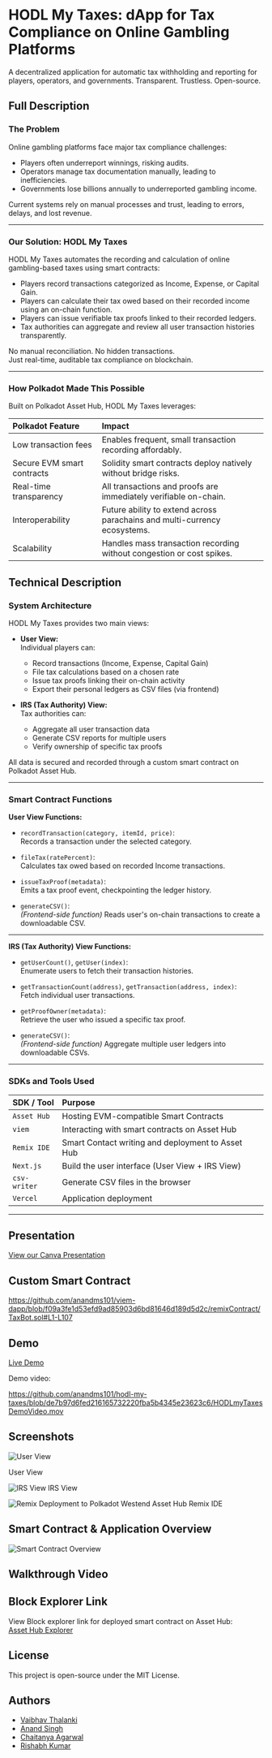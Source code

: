 
# HODL My Taxes: dApp for Tax Compliance on Online Gambling Platforms
A decentralized application for automatic tax withholding and reporting for players, operators, and governments. Transparent. Trustless. Open-source.





## Full Description

### The Problem

Online gambling platforms face major tax compliance challenges:
- Players often underreport winnings, risking audits.
- Operators manage tax documentation manually, leading to inefficiencies.
- Governments lose billions annually to underreported gambling income.

Current systems rely on manual processes and trust, leading to errors, delays, and lost revenue.

---

### Our Solution: HODL My Taxes

HODL My Taxes automates the recording and calculation of online gambling-based taxes using smart contracts:

- Players record transactions categorized as Income, Expense, or Capital Gain.
- Players can calculate their tax owed based on their recorded income using an on-chain function.
- Players can issue verifiable tax proofs linked to their recorded ledgers.
- Tax authorities can aggregate and review all user transaction histories transparently.

No manual reconciliation. No hidden transactions.  
Just real-time, auditable tax compliance on blockchain.

---

### How Polkadot Made This Possible

Built on Polkadot Asset Hub, HODL My Taxes leverages:

| Polkadot Feature | Impact |
|:---|:---|
| Low transaction fees | Enables frequent, small transaction recording affordably. |
| Secure EVM smart contracts | Solidity smart contracts deploy natively without bridge risks. |
| Real-time transparency | All transactions and proofs are immediately verifiable on-chain. |
| Interoperability | Future ability to extend across parachains and multi-currency ecosystems. |
| Scalability | Handles mass transaction recording without congestion or cost spikes. |


## Technical Description
### System Architecture

HODL My Taxes provides two main views:

- **User View:**  
  Individual players can:
  - Record transactions (Income, Expense, Capital Gain)
  - File tax calculations based on a chosen rate
  - Issue tax proofs linking their on-chain activity
  - Export their personal ledgers as CSV files (via frontend)

- **IRS (Tax Authority) View:**  
  Tax authorities can:
  - Aggregate all user transaction data
  - Generate CSV reports for multiple users
  - Verify ownership of specific tax proofs

All data is secured and recorded through a custom smart contract on Polkadot Asset Hub.

---

### Smart Contract Functions

**User View Functions:**
- `recordTransaction(category, itemId, price)`:  
  Records a transaction under the selected category.

- `fileTax(ratePercent)`:  
  Calculates tax owed based on recorded Income transactions.

- `issueTaxProof(metadata)`:  
  Emits a tax proof event, checkpointing the ledger history.

- `generateCSV()`:  
  *(Frontend-side function)* Reads user's on-chain transactions to create a downloadable CSV.

---

**IRS (Tax Authority) View Functions:**
- `getUserCount()`, `getUser(index)`:  
  Enumerate users to fetch their transaction histories.

- `getTransactionCount(address)`, `getTransaction(address, index)`:  
  Fetch individual user transactions.

- `getProofOwner(metadata)`:  
  Retrieve the user who issued a specific tax proof.

- `generateCSV()`:  
  *(Frontend-side function)* Aggregate multiple user ledgers into downloadable CSVs.

---

### SDKs and Tools Used

| SDK / Tool | Purpose |
|:---|:---|
| `Asset Hub` | Hosting EVM-compatible Smart Contracts |
| `viem` | Interacting with smart contracts on Asset Hub |
| `Remix IDE` | Smart Contact writing and deployment to Asset Hub |
| `Next.js` | Build the user interface (User View + IRS View) |
| `csv-writer` | Generate CSV files in the browser |
| `Vercel` |  Application deployment |

---

  
  

## Presentation
[View our Canva Presentation](https://www.canva.com/design/DAGlxei1P5Q/pz5BQIsgbs7lS7GoepVVeA/edit?utm_content=DAGlxei1P5Q&utm_campaign=designshare&utm_medium=link2&utm_source=sharebutton)

## Custom Smart Contract
https://github.com/anandms101/viem-dapp/blob/f09a3fe1d53efd9ad85903d6bd81646d189d5d2c/remixContract/TaxBot.sol#L1-L107

## Demo
[Live Demo](https://hodl-my-taxes.vercel.app/)

Demo video:

https://github.com/anandms101/hodl-my-taxes/blob/de7b97d6fed216165732220fba5b4345e23623c6/HODLmyTaxesDemoVideo.mov


## Screenshots



![User View](https://raw.githubusercontent.com/anandms101/hodl-my-taxes/refs/heads/documentation/user_view.png)

User View

![IRS View](https://raw.githubusercontent.com/anandms101/hodl-my-taxes/refs/heads/documentation/irs_view.png)
IRS View

![Remix Deployment to Polkadot Westend Asset Hub](https://github.com/user-attachments/assets/34a939bb-8941-4d4c-a424-08325ada2ff7)
Remix IDE

## Smart Contract & Application Overview
![Smart Contract Overview](https://github.com/anandms101/viem-dapp/blob/9384958f20e6653a2587f177dbeea3b2b576559f/HODLTaxes.png "Smart Contract Overview")

## Walkthrough Video
## Block Explorer Link

View Block explorer link for deployed smart contract on Asset Hub:  
[Asset Hub Explorer](https://assethub-westend.subscan.io/account/0x5991E37727267faFA9f635826e8246F41b3DEd69)


## License

This project is open-source under the MIT License.


## Authors

- [Vaibhav Thalanki](https://github.com/Vaibhav-Thalanki)
- [Anand Singh](https://github.com/anandms101)
- [Chaitanya Agarwal](https://github.com/Chaim3ra)
- [Rishabh Kumar](https://github.com/k-rishabh)
